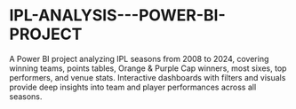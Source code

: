 # IPL-ANALYSIS---POWER-BI-PROJECT
A Power BI project analyzing IPL seasons from 2008 to 2024, covering winning teams, points tables, Orange &amp; Purple Cap winners, most sixes, top performers, and venue stats. Interactive dashboards with filters and visuals provide deep insights into team and player performances across all seasons.
